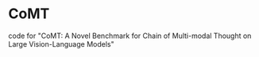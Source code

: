 # CoMT
code for "CoMT: A Novel Benchmark for Chain of Multi-modal Thought on Large Vision-Language Models"
